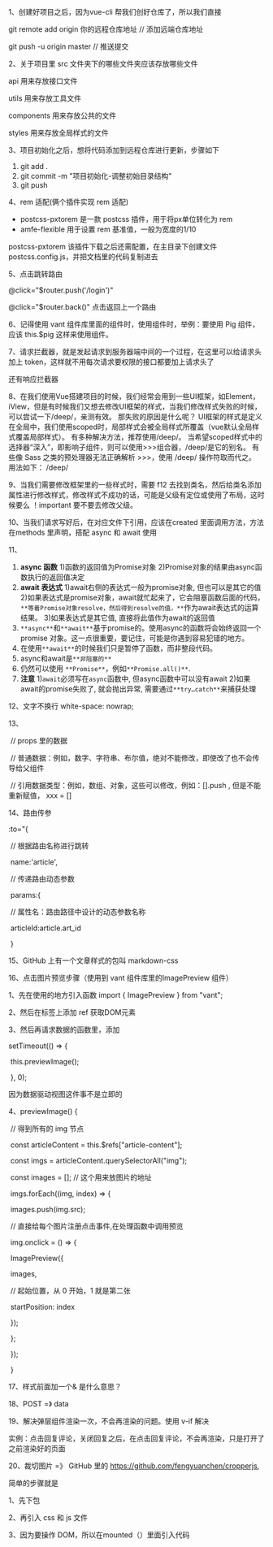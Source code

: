 1、创建好项目之后，因为vue-cli 帮我们创好仓库了，所以我们直接

git remote add origin 你的远程仓库地址   // 添加远端仓库地址

git push -u origin master  // 推送提交



2、关于项目里 src 文件夹下的哪些文件夹应该存放哪些文件

api  用来存放接口文件

utils 用来存放工具文件

components 用来存放公共的文件

styles 用来存放全局样式的文件

3、项目初始化之后，想将代码添加到远程仓库进行更新，步骤如下

1. git  add .
2. git commit -m "项目初始化-调整初始目录结构"
3. git push



4、rem 适配(俩个插件实现 rem 适配)

- postcss-pxtorem    是一款 postcss 插件，用于将px单位转化为 rem
- amfe-flexible    用于设置 rem 基准值，一般为宽度的1/10

postcss-pxtorem 该插件下载之后还需配置，在主目录下创建文件 postcss.config.js，并把文档里的代码复制进去



5、点击跳转路由

 @click="$router.push('/login')"

 @click="$router.back()"  点击返回上一个路由



6、记得使用 vant 组件库里面的组件时，使用组件时，举例：要使用 Pig 组件，应该 this.$pig 这样来使用组件。



7、请求拦截器，就是发起请求到服务器端中间的一个过程，在这里可以给请求头加上 token，这样就不用每次请求要权限的接口都要加上请求头了

还有响应拦截器



8、在我们使用Vue搭建项目的时候，我们经常会用到一些UI框架，如Element，iView，但是有时候我们又想去修改UI框架的样式，当我们修改样式失败的时候，可以尝试一下/deep/，亲测有效。 那失败的原因是什么呢？ UI框架的样式是定义在全局中，我们使用scoped时，局部样式会被全局样式所覆盖（vue默认全局样式覆盖局部样式）。 有多种解决方法，推荐使用/deep/。 当希望scoped样式中的选择器“深入”，即影响子组件，则可以使用>>>组合器，/deep/是它的别名。 有些像 Sass 之类的预处理器无法正确解析 >>>，使用 /deep/ 操作符取而代之。 用法如下： /deep/



9、当我们需要修改框架里的一些样式时，需要 f12 去找到类名，然后给类名添加属性进行修改样式，修改样式不成功的话，可能是父级有定位或使用了布局，这时候要么 ！important  要不要去修改父级。



10、当我们请求写好后，在对应文件下引用，应该在created 里面调用方法，方法在methods 里声明，搭配 async 和 await 使用



11、

1. **async 函数**
   1)函数的返回值为Promise对象
   2)Promise对象的结果由async函数执行的返回值决定
2. **await 表达式**
   1)await右侧的表达式一般为promise对象, 但也可以是其它的值
   2)如果表达式是promise对象，await就忙起来了，它会阻塞函数后面的代码，`**等着Promise对象resolve，然后得到resolve的值，**`作为await表达式的运算结果。
   3)如果表达式是其它值, 直接将此值作为await的返回值
3. `**async**`和`**await**`基于promise的。使用async的函数将会始终返回一个 promise 对象。这一点很重要，要记住，可能是你遇到容易犯错的地方。
4. 在使用`**await**`的时候我们只是暂停了函数，而非整段代码。
5. async和await是`**非阻塞的**`
6. 仍然可以使用 `**Promise**`，例如`**Promise.all()**`.
7. **注意**
   1)`await`必须写在`async`函数中, 但async函数中可以没有await
   2)如果await的promise失败了, 就会抛出异常, 需要通过`**try…catch**`来捕获处理



12、文字不换行 white-space: nowrap;

13、

​	// props 里的数据

​    // 普通数据：例如，数字、字符串、布尔值，绝对不能修改，即使改了也不会传导给父组件

​    // 引用数据类型：例如，数组、对象，这些可以修改，例如：[].push , 但是不能重新赋值， xxx = []





14、路由传参

:to="{

​    // 根据路由名称进行跳转

​    name:'article',

​    // 传递路由动态参数

​    params:{

​      // 属性名：路由路径中设计的动态参数名称

​      articleId:article.art_id

​    }





15、GitHub 上有一个文章样式的包叫 markdown-css



16、点击图片预览步骤（使用到 vant 组件库里的ImagePreview 组件）

1、先在使用的地方引入函数    import { ImagePreview } from "vant";

2、然后在标签上添加 ref 获取DOM元素

3、然后再请求数据的函数里，添加

setTimeout(() => {

​          this.previewImage();

​        }, 0);

因为数据驱动视图这件事不是立即的

4、previewImage() {

​      // 得到所有的 img 节点

​      const articleContent = this.$refs["article-content"];

​      const imgs = articleContent.querySelectorAll("img");

​      const images = []; // 这个用来放图片的地址

​      imgs.forEach((img, index) => {

​        images.push(img.src);

​        // 直接给每个图片注册点击事件,在处理函数中调用预览

​        img.onclick = () => {

​          ImagePreview({

​            images,

​            // 起始位置，从 0 开始，1 就是第二张

​            startPosition: index

​          });

​        };

​      });

​    }



17、样式前面加一个& 是什么意思？



18、POST  =》 data

19、解决弹层组件渲染一次，不会再渲染的问题。使用 v-if 解决

实例：点击回复评论，关闭回复之后，在点击回复评论，不会再渲染，只是打开了之前渲染好的页面

20、裁切图片  =》 GitHub 里的 https://github.com/fengyuanchen/cropperjs,

简单的步骤就是

1、先下包 

2、再引入 css 和 js 文件

3、因为要操作 DOM，所以在mounted（）里面引入代码

